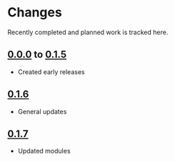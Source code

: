 # Changes
Recently completed and planned work is tracked here.

## [0.0.0](.) to [0.1.5](.)
- Created early releases

## [0.1.6](.)
- General updates

## [0.1.7](.)
- Updated modules
